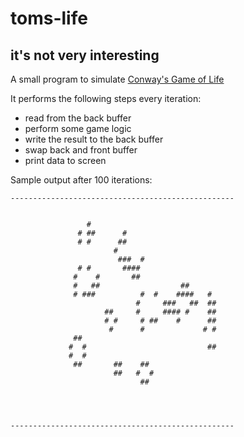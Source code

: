toms-life
===

it's not very interesting
---

A small program to simulate [Conway's Game of Life](https://en.wikipedia.org/wiki/Conway's_Game_of_Life)

It performs the following steps every iteration:

- read from the back buffer
- perform some game logic
- write the result to the back buffer
- swap back and front buffer
- print data to screen

Sample output after 100 iterations:

    --------------------------------------------------
                                                      
                                                      
                     #                                
                   # ##      #                        
                   # #      ##                        
                           #                          
                            ###  #                    
                   # #       ####                     
                  #    #       ##                     
                  #   ##                  ##          
                  # ###          #  #    ####   #     
                                #     ###   ##  ##    
                         ##     #     #### #    ##    
                         # #     # ##    #      ##    
                          #      #             # #    
                  ##                                  
                 #  #                           ##    
                 #  #                                 
                  ##       ##    ##                   
                           ##   #  #                  
                                 ##                   
                                                      
                                                      
                                                      
                                                      
    --------------------------------------------------
    